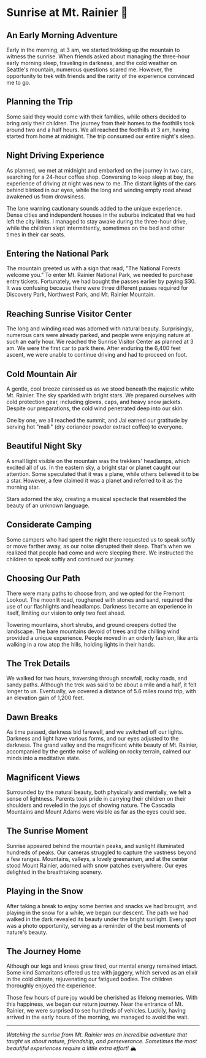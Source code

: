 # Sunrise at Mt. Rainier 🌅

## An Early Morning Adventure

Early in the morning, at 3 am, we started trekking up the mountain to witness the sunrise. When friends asked about managing the three-hour early morning sleep, traveling in darkness, and the cold weather on Seattle's mountain, numerous questions scared me. However, the opportunity to trek with friends and the rarity of the experience convinced me to go.

## Planning the Trip

Some said they would come with their families, while others decided to bring only their children. The journey from their homes to the foothills took around two and a half hours. We all reached the foothills at 3 am, having started from home at midnight. The trip consumed our entire night's sleep.

## Night Driving Experience

As planned, we met at midnight and embarked on the journey in two cars, searching for a 24-hour coffee shop. Conversing to keep sleep at bay, the experience of driving at night was new to me. The distant lights of the cars behind blinked in our eyes, while the long and winding empty road ahead awakened us from drowsiness.

The lane warning cautionary sounds added to the unique experience. Dense cities and independent houses in the suburbs indicated that we had left the city limits. I managed to stay awake during the three-hour drive, while the children slept intermittently, sometimes on the bed and other times in their car seats.

## Entering the National Park

The mountain greeted us with a sign that read, "The National Forests welcome you." To enter Mt. Rainier National Park, we needed to purchase entry tickets. Fortunately, we had bought the passes earlier by paying $30. It was confusing because there were three different passes required for Discovery Park, Northwest Park, and Mt. Rainier Mountain.

## Reaching Sunrise Visitor Center

The long and winding road was adorned with natural beauty. Surprisingly, numerous cars were already parked, and people were enjoying nature at such an early hour. We reached the Sunrise Visitor Center as planned at 3 am. We were the first car to park there. After enduring the 6,400 feet ascent, we were unable to continue driving and had to proceed on foot.

## Cold Mountain Air

A gentle, cool breeze caressed us as we stood beneath the majestic white Mt. Rainier. The sky sparkled with bright stars. We prepared ourselves with cold protection gear, including gloves, caps, and heavy snow jackets. Despite our preparations, the cold wind penetrated deep into our skin.

One by one, we all reached the summit, and Jai earned our gratitude by serving hot "malli" (dry coriander powder extract coffee) to everyone.

## Beautiful Night Sky

A small light visible on the mountain was the trekkers' headlamps, which excited all of us. In the eastern sky, a bright star or planet caught our attention. Some speculated that it was a plane, while others believed it to be a star. However, a few claimed it was a planet and referred to it as the morning star.

Stars adorned the sky, creating a musical spectacle that resembled the beauty of an unknown language.

## Considerate Camping

Some campers who had spent the night there requested us to speak softly or move farther away, as our noise disrupted their sleep. That's when we realized that people had come and were sleeping there. We instructed the children to speak softly and continued our journey.

## Choosing Our Path

There were many paths to choose from, and we opted for the Fremont Lookout. The moonlit road, roughened with stones and sand, required the use of our flashlights and headlamps. Darkness became an experience in itself, limiting our vision to only two feet ahead.

Towering mountains, short shrubs, and ground creepers dotted the landscape. The bare mountains devoid of trees and the chilling wind provided a unique experience. People moved in an orderly fashion, like ants walking in a row atop the hills, holding lights in their hands.

## The Trek Details

We walked for two hours, traversing through snowfall, rocky roads, and sandy paths. Although the trek was said to be about a mile and a half, it felt longer to us. Eventually, we covered a distance of 5.6 miles round trip, with an elevation gain of 1,200 feet.

## Dawn Breaks

As time passed, darkness bid farewell, and we switched off our lights. Darkness and light have various forms, and our eyes adjusted to the darkness. The grand valley and the magnificent white beauty of Mt. Rainier, accompanied by the gentle noise of walking on rocky terrain, calmed our minds into a meditative state.

## Magnificent Views

Surrounded by the natural beauty, both physically and mentally, we felt a sense of lightness. Parents took pride in carrying their children on their shoulders and reveled in the joys of showing nature. The Cascadia Mountains and Mount Adams were visible as far as the eyes could see.

## The Sunrise Moment

Sunrise appeared behind the mountain peaks, and sunlight illuminated hundreds of peaks. Our cameras struggled to capture the vastness beyond a few ranges. Mountains, valleys, a lovely greenarium, and at the center stood Mount Rainier, adorned with snow patches everywhere. Our eyes delighted in the breathtaking scenery.

## Playing in the Snow

After taking a break to enjoy some berries and snacks we had brought, and playing in the snow for a while, we began our descent. The path we had walked in the dark revealed its beauty under the bright sunlight. Every spot was a photo opportunity, serving as a reminder of the best moments of nature's beauty.

## The Journey Home

Although our legs and knees grew tired, our mental energy remained intact. Some kind Samaritans offered us tea with jaggery, which served as an elixir in the cold climate, rejuvenating our fatigued bodies. The children thoroughly enjoyed the experience.

Those few hours of pure joy would be cherished as lifelong memories. With this happiness, we began our return journey. Near the entrance of Mt. Rainier, we were surprised to see hundreds of vehicles. Luckily, having arrived in the early hours of the morning, we managed to avoid the wait.

---

*Watching the sunrise from Mt. Rainier was an incredible adventure that taught us about nature, friendship, and perseverance. Sometimes the most beautiful experiences require a little extra effort!* 🏔️